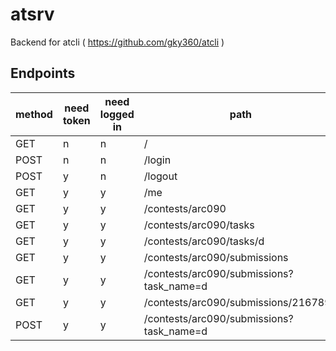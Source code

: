 # atsrv

Backend for atcli ( https://github.com/gky360/atcli )

## Endpoints

| method | need token | need logged in | path |
|---|---|---|---|
| GET  | n | n | / |
| POST | n | n | /login |
| POST | y | n | /logout |
| GET  | y | y | /me |
| GET  | y | y | /contests/arc090 |
| GET  | y | y | /contests/arc090/tasks |
| GET  | y | y | /contests/arc090/tasks/d |
| GET  | y | y | /contests/arc090/submissions |
| GET  | y | y | /contests/arc090/submissions?task_name=d |
| GET  | y | y | /contests/arc090/submissions/2167890 |
| POST | y | y | /contests/arc090/submissions?task_name=d |
